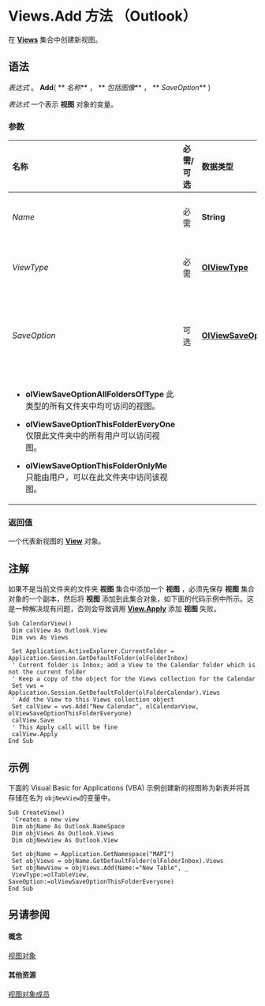 
# Views.Add 方法 （Outlook）

在  **[Views](5dd7edc2-12a2-f4c2-d158-8053d80e8dc9.md)** 集合中创建新视图。


## 语法

 _表达式_ 。 **Add**( ** _名称_** ， ** _包括图像_** ， ** _SaveOption_** )

 _表达式_ 一个表示 **视图** 对象的变量。


### 参数



|**名称**|**必需/可选**|**数据类型**|**说明**|
|:-----|:-----|:-----|:-----|
| _Name_|必需|**String**|新视图的名称。|
| _ViewType_|必需|**[OlViewType](f2fec9d0-55c2-0991-0e1b-4dd653fdf09d.md)**|新视图的类型。|
| _SaveOption_|可选|**[OlViewSaveOption](c08bab4d-ecdd-a2ac-1cdc-fa910f9585e0.md)**|指定新视图权限的保存选项。
<ul xmlns:xlink="http://www.w3.org/1999/xlink" xmlns:mtps="http://msdn2.microsoft.com/mtps" xmlns:MSHelp="http://msdn.microsoft.com/mshelp" xmlns:mshelp="http://msdn.microsoft.com/mshelp" xmlns:ddue="http://ddue.schemas.microsoft.com/authoring/2003/5" xmlns:msxsl="urn:schemas-microsoft-com:xslt"><li><p><span id="tgt22" sentenceId="331e24e8fcf871429c195f6e93359931" class="tgtSentence"><b>olViewSaveOptionAllFoldersOfType</b> 此类型的所有文件夹中均可访问的视图。</span></p></li><li><p><span id="tgt23" sentenceId="8d8fe4bf662bbf02d66d2ab16741f07a" class="tgtSentence"><b>olViewSaveOptionThisFolderEveryOne</b> 仅限此文件夹中的所有用户可以访问视图。</span></p></li><li><p><span id="tgt24" sentenceId="1df3a6c0020d59f6283f8cf8dce1ecdb" class="tgtSentence"><b>olViewSaveOptionThisFolderOnlyMe</b> 只能由用户，可以在此文件夹中访问该视图。</span></p></li></ul>|

### 返回值

一个代表新视图的  **[View](41c8d149-9912-1685-4c8b-3c849cc6f1ed.md)** 对象。


## 注解

如果不是当前文件夹的文件夹 **视图** 集合中添加一个 **视图** ，必须先保存 **视图** 集合对象的一个副本，然后将 **视图** 添加到此集合对象，如下面的代码示例中所示。这是一种解决现有问题，否则会导致调用 **[View.Apply](b121d1ce-24b7-4ace-8369-42e5c7becd0a.md)** 添加 **视图** 失败。


```
Sub CalendarView() 
 Dim calView As Outlook.View 
 Dim vws As Views 
 
 Set Application.ActiveExplorer.CurrentFolder = Application.Session.GetDefaultFolder(olFolderInbox) 
 ' Current folder is Inbox; add a View to the Calendar folder which is not the current folder 
 ' Keep a copy of the object for the Views collection for the Calendar 
 Set vws = Application.Session.GetDefaultFolder(olFolderCalendar).Views 
 ' Add the View to this Views collection object 
 Set calView = vws.Add("New Calendar", olCalendarView, olViewSaveOptionThisFolderEveryone) 
 calView.Save 
 ' This Apply call will be fine 
 calView.Apply 
End Sub
```


## 示例

下面的 Visual Basic for Applications (VBA) 示例创建新的视图称为新表并将其存储在名为 `objNewView`的变量中。


```
Sub CreateView() 
 'Creates a new view 
 Dim objName As Outlook.NameSpace 
 Dim objViews As Outlook.Views 
 Dim objNewView As Outlook.View 
 
 Set objName = Application.GetNamespace("MAPI") 
 Set objViews = objName.GetDefaultFolder(olFolderInbox).Views 
 Set objNewView = objViews.Add(Name:="New Table", _ 
 ViewType:=olTableView, SaveOption:=olViewSaveOptionThisFolderEveryone) 
End Sub
```


## 另请参阅


#### 概念


[视图对象](5dd7edc2-12a2-f4c2-d158-8053d80e8dc9.md)
#### 其他资源


[视图对象成员](ef117404-2104-b3fa-b749-56c2cb32492c.md)